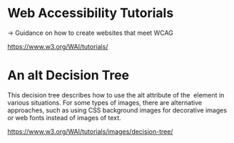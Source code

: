 # Web Accessibility Tutorials 
-> Guidance on how to create websites that meet WCAG 

https://www.w3.org/WAI/tutorials/

# An alt Decision Tree

This decision tree describes how to use the alt attribute of the <img> element in various situations. 
For some types of images, there are alternative approaches, such as using CSS background images for decorative images or web fonts instead of images of text.

https://www.w3.org/WAI/tutorials/images/decision-tree/
